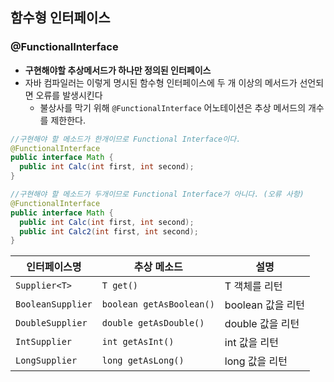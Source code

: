 ## 함수형 인터페이스

### @FunctionalInterface

- **구현해야할 추상메서드가 하나만 정의된 인터페이스**
- 자바 컴파일러는 이렇게 명시된 함수형 인터페이스에 두 개 이상의 메서드가 선언되면 오류를 발생시킨다
  - 불상사를 막기 위해 `@FunctionalInterface` 어노테이션은 추상 메서드의 개수를 제한한다.

```java
//구현해야 할 메소드가 한개이므로 Functional Interface이다.
@FunctionalInterface
public interface Math {
  public int Calc(int first, int second);
}

//구현해야 할 메소드가 두개이므로 Functional Interface가 아니다. (오류 사항)
@FunctionalInterface
public interface Math {
  public int Calc(int first, int second);
  public int Calc2(int first, int second);
}
```





| 인터페이스명      | 추상 메소드              | 설명              |
| ----------------- | ------------------------ | ----------------- |
| `Supplier<T>`     | `T get()`                | T 객체를 리턴     |
| `BooleanSupplier` | `boolean getAsBoolean()` | boolean 값을 리턴 |
| `DoubleSupplier`  | `double getAsDouble()`   | double 값을 리턴  |
| `IntSupplier`     | `int getAsInt()`         | int 값을 리턴     |
| `LongSupplier`    | `long getAsLong()`       | long 값을 리턴    |